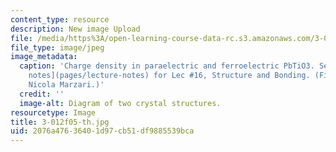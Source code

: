 ```yaml
---
content_type: resource
description: New image Upload
file: /media/https%3A/open-learning-course-data-rc.s3.amazonaws.com/3-012-fundamentals-of-materials-science-fall-2005/2076a47636401d97cb51df9885539bca_3-012f05-th.jpg
file_type: image/jpeg
image_metadata:
  caption: 'Charge density in paraelectric and ferroelectric PbTiO3. See [lecture
    notes](pages/lecture-notes) for Lec #16, Structure and Bonding. (Figure by Prof.
    Nicola Marzari.)'
  credit: ''
  image-alt: Diagram of two crystal structures.
resourcetype: Image
title: 3-012f05-th.jpg
uid: 2076a476-3640-1d97-cb51-df9885539bca
---
```

